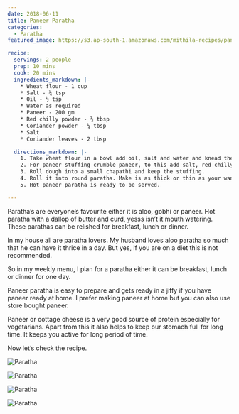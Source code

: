 ```yaml
---
date: 2018-06-11
title: Paneer Paratha  
categories:
  - Paratha
featured_image: https://s3.ap-south-1.amazonaws.com/mithila-recipes/paneer_paratha4_small.jpg

recipe:
  servings: 2 people
  prep: 10 mins
  cook: 20 mins
  ingredients_markdown: |-
    * Wheat flour - 1 cup
    * Salt - ¼ tsp
    * Oil - ½ tsp
    * Water as required
    * Paneer - 200 gm
    * Red chilly powder - ½ tbsp
    * Coriander powder - ¼ tbsp
    * Salt
    * Coriander leaves - 2 tbsp

  directions_markdown: |-
    1. Take wheat flour in a bowl add oil, salt and water and knead the dough as we do for chapathi and keep it rest for 20 mins.
    2. For paneer stuffing crumble paneer, to this add salt, red chilly powder, coriander powder and coriander leaves and mix it well.
    3. Roll dough into a small chapathi and keep the stuffing.
    4. Roll it into round paratha. Make is as thick or thin as your want. Place paratha on tawa and cook it using oil on both sides.
    5. Hot paneer paratha is ready to be served.

---
```

Paratha’s are everyone’s favourite either it is aloo, gobhi or paneer. Hot paratha with a dallop of butter and curd, yesss isn’t it mouth watering. These parathas can be relished for breakfast, lunch or dinner.

In my house all are paratha lovers. My husband loves aloo paratha so much that he can have it thrice in a day. But yes, if you are on a diet this is not recommended.

So in my weekly menu, I plan for a paratha either it can be breakfast, lunch or dinner for one day.
 
Paneer paratha is  easy to prepare and gets ready in a jiffy if you have paneer ready at home. I prefer making paneer at home but you can also use store bought paneer.
 
Paneer or cottage cheese is a very good source of protein especially for vegetarians. Apart from this it also helps to keep our stomach full for long time. It keeps you active for long period of time.

Now let’s check the recipe.

 
![Paratha](https://s3.ap-south-1.amazonaws.com/mithila-recipes/paneer_paratha1_small.jpg)

![Paratha](https://s3.ap-south-1.amazonaws.com/mithila-recipes/paneer_paratha2_small.jpg)

![Paratha](https://s3.ap-south-1.amazonaws.com/mithila-recipes/paneer_paratha3_small.jpg)

![Paratha](https://s3.ap-south-1.amazonaws.com/mithila-recipes/paneer_paratha7_small.jpg)


